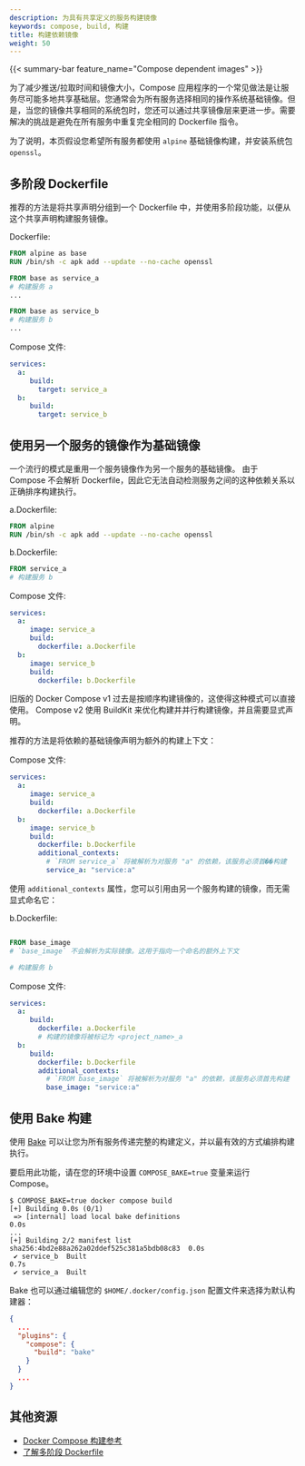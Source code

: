 ```yaml
---
description: 为具有共享定义的服务构建镜像
keywords: compose, build, 构建
title: 构建依赖镜像
weight: 50
---
```


{{< summary-bar feature_name="Compose dependent images" >}}

为了减少推送/拉取时间和镜像大小，Compose 应用程序的一个常见做法是让服务尽可能多地共享基础层。您通常会为所有服务选择相同的操作系统基础镜像。但是，当您的镜像共享相同的系统包时，您还可以通过共享镜像层来更进一步。需要解决的挑战是避免在所有服务中重复完全相同的 Dockerfile 指令。

为了说明，本页假设您希望所有服务都使用 `alpine` 基础镜像构建，并安装系统包 `openssl`。

## 多阶段 Dockerfile

推荐的方法是将共享声明分组到一个 Dockerfile 中，并使用多阶段功能，以便从这个共享声明构建服务镜像。

Dockerfile:

```dockerfile
FROM alpine as base
RUN /bin/sh -c apk add --update --no-cache openssl

FROM base as service_a
# 构建服务 a
...

FROM base as service_b
# 构建服务 b
...
```

Compose 文件:

```yaml
services:
  a:
     build:
       target: service_a
  b:
     build:
       target: service_b
```

## 使用另一个服务的镜像作为基础镜像

一个流行的模式是重用一个服务镜像作为另一个服务的基础镜像。
由于 Compose 不会解析 Dockerfile，因此它无法自动检测服务之间的这种依赖关系以正确排序构建执行。

a.Dockerfile:

```dockerfile
FROM alpine
RUN /bin/sh -c apk add --update --no-cache openssl
```

b.Dockerfile:

```dockerfile
FROM service_a
# 构建服务 b
```

Compose 文件:

```yaml
services:
  a:
     image: service_a 
     build:
       dockerfile: a.Dockerfile
  b:
     image: service_b
     build:
       dockerfile: b.Dockerfile
```

旧版的 Docker Compose v1 过去是按顺序构建镜像的，这使得这种模式可以直接使用。
Compose v2 使用 BuildKit 来优化构建并并行构建镜像，并且需要显式声明。

推荐的方法是将依赖的基础镜像声明为额外的构建上下文：

Compose 文件:

```yaml
services:
  a:
     image: service_a
     build: 
       dockerfile: a.Dockerfile
  b:
     image: service_b
     build:
       dockerfile: b.Dockerfile
       additional_contexts:
         # `FROM service_a` 将被解析为对服务 "a" 的依赖，该服务必须首��构建
         service_a: "service:a"
```

使用 `additional_contexts` 属性，您可以引用由另一个服务构建的镜像，而无需显式命名它：

b.Dockerfile:

```dockerfile

FROM base_image  
# `base_image` 不会解析为实际镜像。这用于指向一个命名的额外上下文

# 构建服务 b
```

Compose 文件:

```yaml
services:
  a:
     build: 
       dockerfile: a.Dockerfile
       # 构建的镜像将被标记为 <project_name>_a
  b:
     build:
       dockerfile: b.Dockerfile
       additional_contexts:
         # `FROM base_image` 将被解析为对服务 "a" 的依赖，该服务必须首先构建
         base_image: "service:a"
```

## 使用 Bake 构建

使用 [Bake](/manuals/build/bake/_index.md) 可以让您为所有服务传递完整的构建定义，并以最有效的方式编排构建执行。

要启用此功能，请在您的环境中设置 `COMPOSE_BAKE=true` 变量来运行 Compose。

```console
$ COMPOSE_BAKE=true docker compose build
[+] Building 0.0s (0/1)                                                         
 => [internal] load local bake definitions                                 0.0s
...
[+] Building 2/2 manifest list sha256:4bd2e88a262a02ddef525c381a5bdb08c83  0.0s
 ✔ service_b  Built                                                        0.7s 
 ✔ service_a  Built    
```

Bake 也可以通过编辑您的 `$HOME/.docker/config.json` 配置文件来选择为默认构建器：
```json
{
  ...
  "plugins": {
    "compose": {
      "build": "bake"
    }
  }
  ...
}
```

## 其他资源

- [Docker Compose 构建参考](/reference/cli/docker/compose/build.md)
- [了解多阶段 Dockerfile](/manuals/build/building/multi-stage.md)
